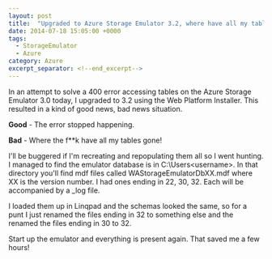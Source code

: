 ```yaml
---
layout: post
title:  "Upgraded to Azure Storage Emulator 3.2, where have all my tables gone?"
date: 2014-07-18 15:05:00 +0000
tags:
  - StorageEmulator
  - Azure
category: Azure
excerpt_separator: <!--end_excerpt-->
---
```


In an attempt to solve a 400 error accessing tables on the Azure Storage Emulator 3.0 today, I upgraded to 3.2 using the Web Platform Installer. This resulted in a kind of good news, bad news situation.
<!--end_excerpt-->
**Good** - The error stopped happening.

**Bad** - Where the f**k have all my tables gone!

I'll be buggered if I'm recreating and repopulating them all so I went hunting. I managed to find the emulator database is in C:\Users\<username>\. In that directory you'll find mdf files called WAStorageEmulatorDbXX.mdf where XX is the version number. I had ones ending in 22, 30, 32. Each will be accompanied by a _log file.

I loaded them up in Linqpad and the schemas looked the same, so for a punt I just renamed the files ending in 32 to something else and the renamed the files ending in 30 to 32.

Start up the emulator and everything is present again. That saved me a few hours!
